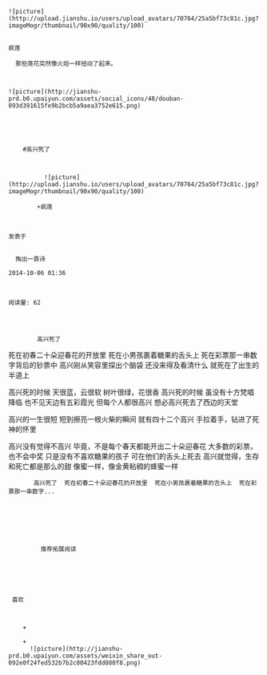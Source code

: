 
    
  
    ![picture](http://upload.jianshu.io/users/upload_avatars/70764/25a5bf73c81c.jpg?imageMogr/thumbnail/90x90/quality/100)
    

    疯莲
  
      那些莲花突然像火焰一样扭动了起来。

  
  
    ![picture](http://jianshu-prd.b0.upaiyun.com/assets/social_icons/48/douban-093d391615fe9b2bcb5a9aea3752e615.png)
  


    
      
        #高兴死了
        
          
            
              ![picture](http://upload.jianshu.io/users/upload_avatars/70764/25a5bf73c81c.jpg?imageMogr/thumbnail/90x90/quality/100)
            
            +疯莲
        
        
    
    发表于 

    
      掏出一首诗

    2014-10-06 01:36

    

    阅读量: 62
  


        
            高兴死了
  死在初春二十朵迎春花的开放里
  死在小男孩裹着糖果的舌头上
  死在彩票那一串数字背后的钞票中
  高兴刚从笑容里探出个脑袋
  还没来得及看清什么
  就死在了出生的半道上
  

  高兴死的时候
  天很蓝，云很软
  树叶很绿，花很香
  高兴死的时候
  虽没有十方梵唱降临
  也不见天边有五彩霞光
  但每个人都很高兴
  想必高兴死去了西边的天堂
  

  高兴的一生很短
  短到擦亮一根火柴的瞬间
  就有四十二个高兴
  手拉着手，钻进了死神的怀里
  

  高兴没有觉得不高兴
  毕竟，不是每个春天都能开出二十朵迎春花
  大多数的彩票，也不会中奖
  只是没有不喜欢糖果的孩子
  可在他们的舌头上死去
  高兴就觉得，生存和死亡都是那么的甜
  像蜜一样，像金黄粘稠的蜂蜜一样

        
           高兴死了  死在初春二十朵迎春花的开放里  死在小男孩裹着糖果的舌头上  死在彩票那一串数字...
      
    
    
      
      
      
          
             推荐拓展阅读
        
      
    
    
      
          
     喜欢

      
      
        +
                  
        +
          ![picture](http://jianshu-prd.b0.upaiyun.com/assets/weixin_share_out-092e0f24fed532b7b2c00423fdd080f8.png)
        
      
    
  


